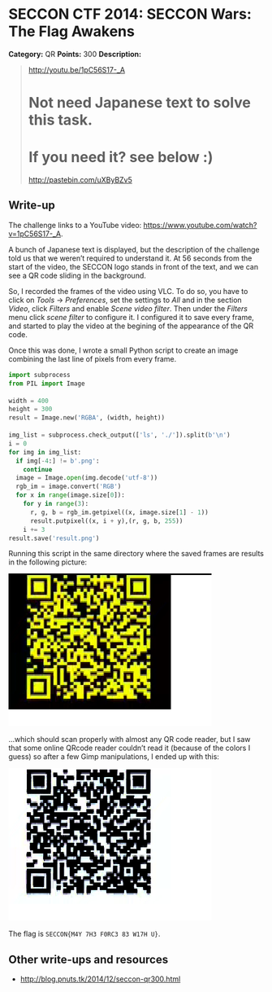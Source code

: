 # SECCON CTF 2014: SECCON Wars: The Flag Awakens

**Category:** QR
**Points:** 300
**Description:**

> <http://youtu.be/1pC56S17-_A>
>
> # Not need Japanese text to solve this task.
> # If you need it? see below :)
> <http://pastebin.com/uXByBZv5>

## Write-up

The challenge links to a YouTube video: <https://www.youtube.com/watch?v=1pC56S17-_A>.

A bunch of Japanese text is displayed, but the description of the challenge told us that we weren’t required to understand it. At 56 seconds from the start of the video, the SECCON logo stands in front of the text, and we can see a QR code sliding in the background.

So, I recorded the frames of the video using VLC. To do so, you have to click on _Tools_ → _Preferences_, set the settings to _All_ and in the section _Video_, click _Filters_ and enable _Scene video filter_. Then under the _Filters_ menu click _scene filter_ to configure it. I configured it to save every frame, and started to play the video at the begining of the appearance of the QR code.

Once this was done, I wrote a small Python script to create an image combining the last line of pixels from every frame.

```python
import subprocess
from PIL import Image

width = 400
height = 300
result = Image.new('RGBA', (width, height))

img_list = subprocess.check_output(['ls', './']).split(b'\n')
i = 0
for img in img_list:
  if img[-4:] != b'.png':
    continue
  image = Image.open(img.decode('utf-8'))
  rgb_im = image.convert('RGB')
  for x in range(image.size[0]):
    for y in range(3):
      r, g, b = rgb_im.getpixel((x, image.size[1] - 1))
      result.putpixel((x, i + y),(r, g, b, 255))
    i += 3
result.save('result.png')
```

Running this script in the same directory where the saved frames are results in the following picture:

![](result.png)

…which should scan properly with almost any QR code reader, but I saw that some online QRcode reader couldn’t read it (because of the colors I guess) so after a few Gimp manipulations, I ended up with this:

![](result-modified.png)

The flag is `SECCON{M4Y 7H3 F0RC3 83 W17H U}`.

## Other write-ups and resources

* <http://blog.pnuts.tk/2014/12/seccon-qr300.html>
